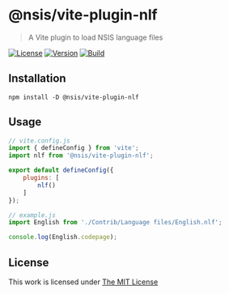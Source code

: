 # @nsis/vite-plugin-nlf

> A Vite plugin to load NSIS language files

[![License](https://img.shields.io/github/license/idleberg/vite-plugin-nlf?color=blue&style=for-the-badge)](https://github.com/idleberg/vite-plugin-nlf/blob/main/LICENSE)
[![Version](https://img.shields.io/npm/v/@nsis/vite-plugin-nlf?style=for-the-badge)](https://www.npmjs.org/package/@nsis/vite-plugin-nlf)
[![Build](https://img.shields.io/github/actions/workflow/status/idleberg/vite-plugin-nlf/tests.yml?style=for-the-badge)](https://github.com/idleberg/vite-plugin-nlf/actions)

## Installation

`npm install -D @nsis/vite-plugin-nlf`

## Usage

```js
// vite.config.js
import { defineConfig } from 'vite';
import nlf from '@nsis/vite-plugin-nlf';

export default defineConfig({
    plugins: [
        nlf()
    ]
});
```

```js
// example.js
import English from './Contrib/Language files/English.nlf';

console.log(English.codepage);
```

## License

This work is licensed under [The MIT License](LICENSE)
